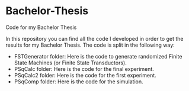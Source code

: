 # Bachelor-Thesis
Code for my Bachelor Thesis

In this repository you can find all the code I developed in order to get the results for my Bachelor Thesis.
The code is split in the following way:
- FSTGenerator folder: Here is the code to generate randomized Finite State Machines (or Finite State Transductors).
- PSqCalc folder: Here is the code for the final experiment.
- PSqCalc2 folder: Here is the code for the first experiment.
- PSqComp folder: Here is the code for the simulation.
